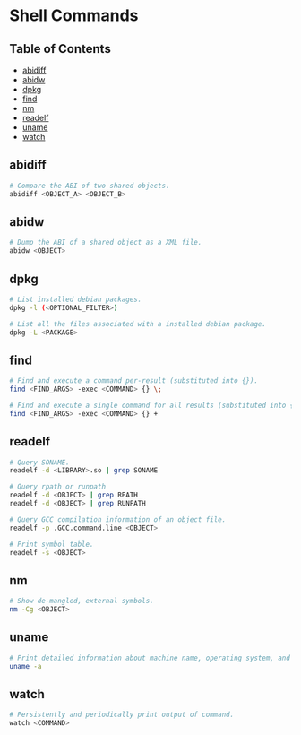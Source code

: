 # Shell Commands

## Table of Contents

- [abidiff](#abidiff)
- [abidw](#abidw)
- [dpkg](#dpkg)
- [find](#find)
- [nm](#nm)
- [readelf](#readelf)
- [uname](#uname)
- [watch](#watch)

## abidiff

```bash
# Compare the ABI of two shared objects.
abidiff <OBJECT_A> <OBJECT_B>
```

## abidw

```bash
# Dump the ABI of a shared object as a XML file.
abidw <OBJECT>
```

## dpkg

```bash
# List installed debian packages.
dpkg -l (<OPTIONAL_FILTER>)

# List all the files associated with a installed debian package.
dpkg -L <PACKAGE>
```

## find

```bash
# Find and execute a command per-result (substituted into {}).
find <FIND_ARGS> -exec <COMMAND> {} \;

# Find and execute a single command for all results (substituted into {})
find <FIND_ARGS> -exec <COMMAND> {} +
```

## readelf

```bash
# Query SONAME.
readelf -d <LIBRARY>.so | grep SONAME

# Query rpath or runpath
readelf -d <OBJECT> | grep RPATH
readelf -d <OBJECT> | grep RUNPATH

# Query GCC compilation information of an object file.
readelf -p .GCC.command.line <OBJECT>

# Print symbol table.
readelf -s <OBJECT>
```

## nm

```bash
# Show de-mangled, external symbols.
nm -Cg <OBJECT>
```

## uname

```bash
# Print detailed information about machine name, operating system, and kernel.
uname -a
```

## watch

```bash
# Persistently and periodically print output of command.
watch <COMMAND>
```
